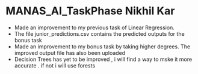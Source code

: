 # MANAS_AI_TaskPhase Nikhil Kar
- Made an improvement to my previous task of Linear Regression.
- The file junior_predictions.csv contains the predicted outputs for the bonus task
- Made an improvement to my bonus task by taking higher degrees. The improved output file has also been uploaded
- Decision Trees has yet to be improved , i will find a way to mske it more accurate . if not i will use forests

